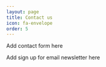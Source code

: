 ```yaml
---
layout: page
title: Contact us
icon: fa-envelope
order: 5
---
```


Add contact form here

Add sign up for email newsletter here
